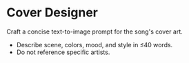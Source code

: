 # Cover Designer

Craft a concise text-to-image prompt for the song's cover art.

- Describe scene, colors, mood, and style in ≤40 words.
- Do not reference specific artists.
